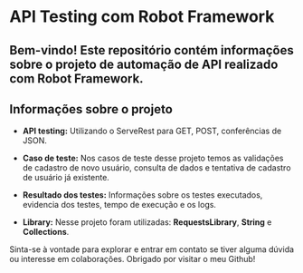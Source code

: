 # API Testing com Robot Framework

## Bem-vindo! Este repositório contém informações sobre o projeto de automação de API realizado com Robot Framework.

## Informações sobre o projeto

- **API testing:** Utilizando o ServeRest para GET, POST, conferências de JSON.

- **Caso de teste:** Nos casos de teste desse projeto temos as validações de cadastro de novo usuário, consulta de dados e tentativa de cadastro de usuário já existente.

- **Resultado dos testes:** Informações sobre os testes executados, evidencia dos testes, tempo de execução e os logs.

- **Library:** Nesse projeto foram utilizadas: **RequestsLibrary**, **String** e **Collections**.

Sinta-se à vontade para explorar e entrar em contato se tiver alguma dúvida ou interesse em colaborações. Obrigado por visitar o meu Github!
</div>
